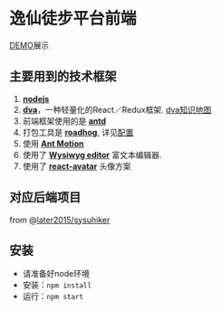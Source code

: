 # 逸仙徒步平台前端

[DEMO](https://dirokate.github.io/)展示


## 主要用到的技术框架
1. **[nodejs](https://nodejs.org/zh-cn/)**
2. **[dva](https://github.com/dvajs/dva)**，一种轻量化的React／Redux框架. [dva知识地图](https://github.com/dvajs/dva-knowledgemap)
4. 前端框架使用的是 **[antd](https://ant.design/index-cn)**
5. 打包工具是 **[roadhog](https://github.com/sorrycc/roadhog)**, 详见[配置](https://github.com/sorrycc/roadhog/blob/master/README.md)
5. 使用 **[Ant Motion](https://motion.ant.design/)**
6. 使用了 **[Wysiwyg editor](https://github.com/jpuri/react-draft-wysiwyg)** 富文本编辑器.
7. 使用了 **[react-avatar](https://www.npmjs.com/package/react-avatar)** 头像方案

## 对应后端项目
from @[later2015/sysuhiker](https://github.com/later2015/sysuhiker)

## 安装
- 请准备好node环境
- 安装：`npm install`
- 运行：`npm start`
